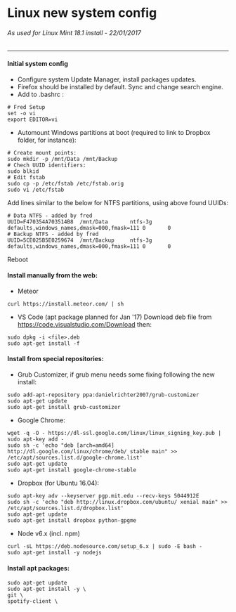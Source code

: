 Linux new system config
=======================
###### As used for Linux Mint 18.1 install - 22/01/2017
---
#### Initial system config
* Configure system Update Manager, install packages updates.
* Firefox should be installed by default. Sync and change search engine.
* Add to .bashrc :
```
# Fred Setup
set -o vi
export EDITOR=vi
```
* Automount Windows partitions at boot (required to link to Dropbox folder, for instance):
```shell
# Create mount points:
sudo mkdir -p /mnt/Data /mnt/Backup
# Chech UUID identifiers:
sudo blkid
# Edit fstab
sudo cp -p /etc/fstab /etc/fstab.orig
sudo vi /etc/fstab
```
Add lines similar to the below for NTFS partitions, using above found UUIDs:
```
# Data NTFS - added by fred
UUID=F470354A703514B8  /mnt/Data       ntfs-3g defaults,windows_names,dmask=000,fmask=111 0       0
# Backup NTFS - added by fred
UUID=5CE025B5E0259674  /mnt/Backup     ntfs-3g defaults,windows_names,dmask=000,fmask=111 0       0
```
Reboot
#### Install manually from the web:
* Meteor
```shell
curl https://install.meteor.com/ | sh
```
* VS Code (apt package planned for Jan '17)
Download deb file from https://code.visualstudio.com/Download then:
```shell
sudo dpkg -i <file>.deb
sudo apt-get install -f
```
#### Install from special repositories:
* Grub Customizer, if grub menu needs some fixing following the new install:
```shell
sudo add-apt-repository ppa:danielrichter2007/grub-customizer
sudo apt-get update
sudo apt-get install grub-customizer
```
* Google Chrome:
```shell
wget -q -O - https://dl-ssl.google.com/linux/linux_signing_key.pub | sudo apt-key add -
sudo sh -c 'echo "deb [arch=amd64] http://dl.google.com/linux/chrome/deb/ stable main" >> /etc/apt/sources.list.d/google-chrome.list'
sudo apt-get update 
sudo apt-get install google-chrome-stable
```
* Dropbox (for Ubuntu 16.04):
```shell
sudo apt-key adv --keyserver pgp.mit.edu --recv-keys 5044912E
sudo sh -c 'echo "deb http://linux.dropbox.com/ubuntu/ xenial main" >> /etc/apt/sources.list.d/dropbox.list'
sudo apt-get update 
sudo apt-get install dropbox python-gpgme
```
* Node v6.x (incl. npm)
```shell
curl -sL https://deb.nodesource.com/setup_6.x | sudo -E bash -
sudo apt-get install -y nodejs
```
#### Install apt packages:
```shell
sudo apt-get update 
sudo apt-get install -y \
git \
spotify-client \


